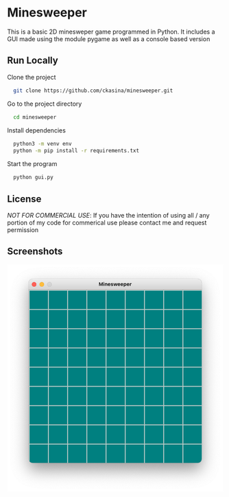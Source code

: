 
# Minesweeper

This is a basic 2D minesweper game programmed in Python. It includes a GUI made using the module pygame as well as a console based version



## Run Locally

Clone the project

```bash
  git clone https://github.com/ckasina/minesweeper.git
```

Go to the project directory

```bash
  cd minesweeper
```

Install dependencies

```bash
  python3 -m venv env
  python -m pip install -r requirements.txt
```

Start the program

```bash
  python gui.py
```


## License

*NOT FOR COMMERCIAL USE*: If you have the intention of using all / any portion of my code for commerical use please contact me and request permission
## Screenshots

![Screenshot](screenshot.png)

